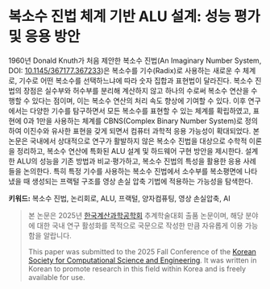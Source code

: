 # 복소수 진법 체계 기반 ALU 설계: 성능 평가 및 응용 방안

1960년 Donald Knuth가 처음 제안한 복소수 진법(An Imaginary Number System, DOI: [10.1145/367177.367233](https://doi.org/10.1145/367177.367233))은 복소수를 기수(Radix)로 사용하는 새로운 수 체계로, 기수로 어떤 복소수를 선택하느냐에 따라 숫자 집합과 표현법이 달라진다. 복소수 진법의 장점은 실수부와 허수부를 분리해 계산하지 않고 하나의 수로써 복소수 연산을 수행할 수 있다는 점이며, 이는 복소수 연산의 처리 속도 향상에 기여할 수 있다. 이후 연구에서는 다양한 기수를 탐구하면서 모든 복소수를 표현할 수 있는 체계를 확립하였고, 표현에 0과 1만을 사용하는 체계를 CBNS(Complex Binary Number System)로 정의하여 이진수와 유사한 표현을 갖게 되면서 컴퓨터 과학적 응용 가능성이 확대되었다. 본 논문은 국내에서 상대적으로 연구가 활발하지 않은 복소수 진법을 대상으로 수학적 이론을 정리하고, 복소수 연산에 특화된 ALU 설계 및 하드웨어 구현 방안을 제시한다. 설계한 ALU의 성능을 기존 방법과 비교·평가하고, 복소수 진법의 특성을 활용한 응용 사례들을 논의한다. 특히 특정 기수를 사용하는 복소수 진법에서 소수부를 복소평면에 나타냈을 때 생성되는 프랙털 구조를 영상 손실 압축 기법에 적용하는 가능성을 탐색한다.

**키워드:** 복소수 진법, 논리회로, ALU, 프랙털, 양자컴퓨팅, 영상 손실압축, AI

> 본 논문은 2025년 [한국계산과학공학회](http://www.cse.or.kr/) 추계학술대회 출품 논문이며, 해당 분야에 대한 국내 연구 활성화를 목적으로 국문으로 작성한 만큼 자유롭게 이용 가능함을 알랍니다.
> 
> This paper was submitted to the 2025 Fall Conference of the [Korean Society for Computational Science and Engineering](http://www.cse.or.kr/). It was written in Korean to promote research in this field within Korea and is freely available for use.
